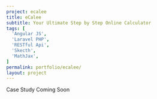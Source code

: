 ```yaml
---
project: ecalee
title: eCalee
subtitle: Your Ultimate Step by Step Online Calculator
tags: [
  'Angular JS',
  'Laravel PHP',
  'RESTful Api',
  'Skecth',
  'MathJax',
]
permalink: portfolio/ecalee/
layout: project
---
```

Case Study Coming Soon
